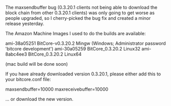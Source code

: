 The maxsendbuffer bug (0.3.20.1 clients not being able to download the block chain from other 0.3.20.1 clients) was only going to get
worse as people upgraded, so I cherry-picked the bug fix and created a minor release yesterday.

The Amazon Machine Images I used to do the builds are available:

  ami-38a05251   BitCore-v0.3.20.2 Mingw    (Windows; Administrator password 'bitcore development')
  ami-30a05259   BitCore_0.3.20.2 Linux32
  ami-8abc4ee3   BitCore_0.3.20.2 Linux64

(mac build will be done soon)

If you have already downloaded version 0.3.20.1, please either add this to your bitcore.conf file:

  maxsendbuffer=10000
  maxreceivebuffer=10000

... or download the new version.

